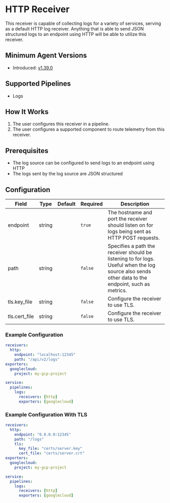 # HTTP Receiver
This receiver is capable of collecting logs for a variety of services, serving as a default HTTP log receiver. Anything that is able to send JSON structured logs to an endpoint using HTTP will be able to utilize this receiver.

## Minimum Agent Versions
- Introduced: [v1.39.0](https://github.com/observIQ/bindplane-otel-collector/releases/tag/v1.39.0)

## Supported Pipelines
- Logs

## How It Works
1. The user configures this receiver in a pipeline.
2. The user configures a supported component to route telemetry from this receiver.

## Prerequisites
- The log source can be configured to send logs to an endpoint using HTTP
- The logs sent by the log source are JSON structured

## Configuration
| Field                | Type      | Default          | Required | Description                                                                                                                                                                            |
|----------------------|-----------|------------------|----------|----------------------------------------------------------------------------------------------------------------------------------------------------------------------------------------|
| endpoint             |  string   |                  | `true`   | The hostname and port the receiver should listen on for logs being sent as HTTP POST requests.                                                                                         |
| path                 |  string   |                  | `false`  | Specifies a path the receiver should be listening to for logs. Useful when the log source also sends other data to the endpoint, such as metrics.                                      |
| tls.key_file         |  string   |                  | `false`  | Configure the receiver to use TLS.                                                                                                                                                     |
| tls.cert_file        |  string   |                  | `false`  | Configure the receiver to use TLS.                                                                                                                                                     |

### Example Configuration
```yaml
receivers:
  http:
    endpoint: "localhost:12345"
    path: "/api/v2/logs"
exporters:
  googlecloud:
    project: my-gcp-project

service:
  pipelines:
    logs:
      receivers: [http]
      exporters: [googlecloud]
```

### Example Configuration With TLS
```yaml
receivers:
  http:
    endpoint: "0.0.0.0:12345"
    path: "/logs"
    tls:
      key_file: "certs/server.key"
      cert_file: "certs/server.crt"
exporters:
  googlecloud:
    project: my-gcp-project

service:
  pipelines:
    logs:
      receivers: [http]
      exporters: [googlecloud]
```
